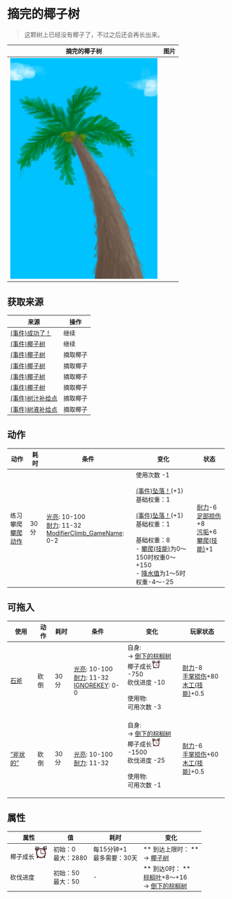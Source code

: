 # 摘完的椰子树  
> 这颗树上已经没有椰子了，不过之后还会再长出来。  
  
  摘完的椰子树  |   图片   
 ----  |  ----:   
   |  ![](Sprite/PalmTree.png)   
  
## 获取来源  
来源  |  操作  
----  |  ----  
[(事件)成功了！](Event_CoconutHit.md)  |  继续  
[(事件)椰子树](Event_PalmTree.md)  |  继续  
[(事件)椰子树](Event_PalmTree1.md)  |  摘取椰子  
[(事件)椰子树](Event_PalmTree2.md)  |  摘取椰子  
[(事件)椰子树](Event_PalmTree3.md)  |  摘取椰子  
[(事件)椰子树](Event_PalmTree4.md)  |  摘取椰子  
[(事件)树汁补给点](Event_SapStation.md)  |  摘取椰子  
[(事件)树液补给点](Event_SapStationNoCoconuts.md)  |  摘取椰子  
## 动作  
动作  |  耗时  |  条件  |  变化  |  状态  
----  |  ----  |  ----  |  ----  |  ----  
练习攀爬<br>[攀爬动作](ClimbAction.md)  |  30分  |  [光亮](Light.md): 10-100<br>[耐力](Stamina.md): 11-32<br>[ModifierClimb_GameName](ModifierClimb.md): 0-2  |  使用次数  -1<br><br>[(事件)坠落！](Event_FallAbrasion.md)(+1)<br>基础权重：1<br><br>[(事件)坠落！](Event_FallBruise.md)(+1)<br>基础权重：1<br><br>基础权重：8<br>- [攀爬(技能)](Skill_Climbing.md)为0～150时权重0～+150<br>- [降水值](RainValue.md)为1～5时权重-4～-25<br>  |  [耐力](Stamina.md)-6<br>[足部损伤](FootDamage.md)+8<br>[污垢](Filth.md)+6<br>[攀爬(技能)](Skill_Climbing.md)+1  
## 可拖入  
使用  |  动作  |  耗时  |  条件  |  变化  |  玩家状态  
----  |  ----  |  ----  |  ----  |  ----  |  ----  
[石斧](StoneAxe.md)  |  砍倒  |  30分  |  [光亮](Light.md): 10-100<br>[耐力](Stamina.md): 11-32<br>[IGNOREKEY](OnNotAxeAdv.md): 0-0  |  自身:<br>→ [倒下的棕榈树](PalmTreeFelled.md)<br>椰子成长<img decoding="async" src="Sprite/AlarmClock.png" style="width:20px;">  -750<br>砍伐进度  -10<br><br>使用物:<br>可用次数  -3<br><br>  |  [耐力](Stamina.md)-8<br>[手掌损伤](HandDamage.md)+80<br>[木工(技能)](Skill_Woodworking.md)+0.5  
[“斧状的”](tag_AxeAdv.md)  |  砍倒  |  30分  |  [光亮](Light.md): 10-100<br>[耐力](Stamina.md): 11-32  |  自身:<br>→ [倒下的棕榈树](PalmTreeFelled.md)<br>椰子成长<img decoding="async" src="Sprite/AlarmClock.png" style="width:20px;">  -1500<br>砍伐进度  -25<br><br>使用物:<br>可用次数  -1<br><br>  |  [耐力](Stamina.md)-6<br>[手掌损伤](HandDamage.md)+60<br>[木工(技能)](Skill_Woodworking.md)+0.5  
## 属性   
属性  |  值  |  耗时  |  变化  
----  |  ----  |  ----  |  ----  
椰子成长<img decoding="async" src="Sprite/AlarmClock.png" style="width:30px;">  |  初始：0<br>最大：2880  |  每15分钟+1<br>最多需要：30天  |  ** 到达上限时： **<br>→ [椰子树](PalmTreeNew.md)  
砍伐进度  |  初始：50<br>最大：50  |  -  |  ** 到达0时： **<br>[棕榈叶](PalmFronds.md)+8～+16 <br>→ [倒下的棕榈树](PalmTreeFelled.md)  
